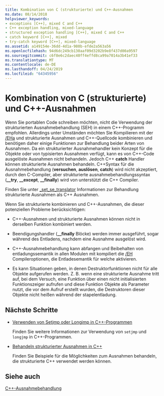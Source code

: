 ```yaml
---
title: Kombination von C (strukturierte) und C++-Ausnahmen
ms.date: 08/14/2018
helpviewer_keywords:
- exceptions [C++], mixed C and C++
- C++ exception handling, mixed-language
- structured exception handling [C++], mixed C and C++
- catch keyword [C++], mixed
- try-catch keyword [C++], mixed-language
ms.assetid: a149154e-36dd-4d1a-980b-efde2a563a56
ms.openlocfilehash: 94d6dc249cb130aaf09d3202b9e8f437d00a9597
ms.sourcegitcommit: c6f8e6c2daec40ff4effd8ca99a7014a3b41ef33
ms.translationtype: MT
ms.contentlocale: de-DE
ms.lasthandoff: 04/24/2019
ms.locfileid: "64345956"
---
```

# <a name="mixing-c-structured-and-c-exceptions"></a>Kombination von C (strukturierte) und C++-Ausnahmen

Wenn Sie portablen Code schreiben möchten, nicht die Verwendung der strukturierten Ausnahmebehandlung (SEH) in einem C++-Programm empfohlen. Allerdings unter Umständen möchten Sie Kompilieren mit der [/EHa](../build/reference/eh-exception-handling-model.md) und strukturierte Ausnahmen und C++-Quellcode kombinieren und benötigen daher einige Funktionen zur Behandlung beider Arten von Ausnahmen. Da ein strukturierter Ausnahmehandler kein Konzept für die Objekte oder von typisierten Ausnahmen verfügt, kann es von C++-Code ausgelöste Ausnahmen nicht behandeln. Jedoch C++ **catch** Handler können strukturierte Ausnahmen behandeln. C++Syntax für die Ausnahmebehandlung (**versuchen**, **auslösen**, **catch**) wird nicht akzeptiert, durch den C-Compiler, aber strukturierte ausnahmebehandlungssyntax (**__try**, **__except**, **__finally**) wird von unterstützt die C++ Compiler.

Finden Sie unter [_set_se_translator](../c-runtime-library/reference/set-se-translator.md) Informationen zur Behandlung strukturierte Ausnahmen als C++ Ausnahmen.

Wenn Sie strukturierte kombinieren und C++-Ausnahmen, die dieser potenziellen Probleme berücksichtigen:

- C++-Ausnahmen und strukturierte Ausnahmen können nicht in derselben Funktion kombiniert werden.

- Beendigungshandler (**__finally** Blöcke) werden immer ausgeführt, sogar während des Entladens, nachdem eine Ausnahme ausgelöst wird.

- C++-Ausnahmebehandlung kann abfangen und Beibehalten von entladungssemantik in allen Modulen mit kompiliert die [/EH](../build/reference/eh-exception-handling-model.md) Compileroptionen, die Entladesemantik für welche aktivieren.

- Es kann Situationen geben, in denen Destruktorfunktionen nicht für alle Objekte aufgerufen werden. Z. B. wenn eine strukturierte Ausnahme tritt auf, bei dem Versuch, eine Funktion über einen nicht initialisierten Funktionszeiger aufrufen und diese Funktion Objekte als Parameter nutzt, die vor dem Aufruf erstellt wurden, die Destruktoren dieser Objekte nicht heißen während der stapelentladung.

## <a name="next-steps"></a>Nächste Schritte

- [Verwenden von Setjmp oder Longjmp in C++-Programmen](../cpp/using-setjmp-longjmp.md)

  Finden Sie weitere Informationen zur Verwendung von `setjmp` und `longjmp` in C++-Programmen.

- [Behandeln strukturierter Ausnahmen in C++](../cpp/exception-handling-differences.md)

  Finden Sie Beispiele für die Möglichkeiten zum Ausnahmen behandeln, die strukturierte C++ verwendet werden können.

## <a name="see-also"></a>Siehe auch

[C++-Ausnahmebehandlung](../cpp/cpp-exception-handling.md)
